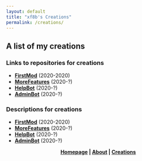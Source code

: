 ```yaml
---
layout: default
title: "xf8b's Creations"
permalink: /creations/
---
```

## A list of my creations
### Links to repositories for creations
* [**FirstMod**](https://github.com/xf8b/FirstMod-v2-Remastered-Forge) (2020-2020)
* [**MoreFeatures**](https://github.com/xf8b/MoreFeatures) (2020-?)
* [**HelpBot**](https://github.com/xf8b/HelpBot) (2020-?)
* [**AdminBot**](https://github.com/xf8b/AdminBot) (2020-?)

### Descriptions for creations
* [**FirstMod**](https://xf8b.github.io/creations/firstmod/) (2020-2020)  
* [**MoreFeatures**](https://xf8b.github.io/creations/morefeatures/) (2020-?)  
* [**HelpBot**](https://xf8b.github.io/creations/helpbot/) (2020-?) 
* [**AdminBot**](https://xf8b.github.io/creations/adminbot/) (2020-?) 
<p align="center">
  <strong> <a href="https://xf8b.github.io">Homepage</a> | <a href="https://xf8b.github.io/about/">About</a> | <a href="https://xf8b.github.io/creations/">Creations</a> </strong>
</p>
